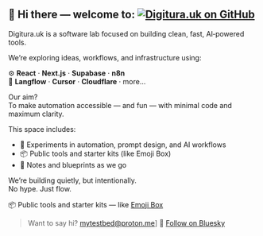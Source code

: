 ## 👋 Hi there — welcome to: [![Digitura.uk on GitHub](https://img.shields.io/badge/Digitura.uk_on_GitHub-24292f?logo=github&logoColor=white&style=for-the-badge)](https://github.com/digitura-uk)


Digitura.uk is a software lab focused on building clean, fast, AI‑powered tools.

We’re exploring ideas, workflows, and infrastructure using:

⚙️ **React** · **Next.js** · **Supabase** · **n8n**  
🧠 **Langflow** · **Cursor** · **Cloudflare** · more...

Our aim?  
To make automation accessible — and fun — with minimal code and maximum clarity.

This space includes:

- 🧪 Experiments in automation, prompt design, and AI workflows  
- 📦 Public tools and starter kits (like Emoji Box)  
- 📓 Notes and blueprints as we go

We’re building quietly, but intentionally.  
No hype. Just flow.

📦 Public tools and starter kits — like [Emoji Box](https://github.com/digitura-uk/cool-emoji-box)

> Want to say hi? mytestbed@proton.me]
> 📢 [Follow on Bluesky](https://bsky.app/profile/digitura.uk)



